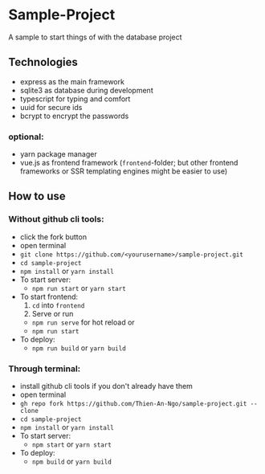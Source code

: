 # Sample-Project
A sample to start things of with the database project

## Technologies
- express as the main framework
- sqlite3 as database during development
- typescript for typing and comfort
- uuid for secure ids
- bcrypt to encrypt the passwords

### optional:
- yarn package manager
- vue.js as frontend framework (`frontend`-folder; but other frontend frameworks or SSR templating engines might be easier to use) 


## How to use
### Without github cli tools:
- click the fork button
- open terminal
- `git clone https://github.com/<yourusername>/sample-project.git`
- `cd sample-project`
- `npm install` or `yarn install`
- To start server:
  - `npm run start` or `yarn start`
- To start frontend: 
  1. `cd` into `frontend`
  2. Serve or run 
    - `npm run serve` for hot reload or
    - `npm run start`
- To deploy:
  - `npm run build` or `yarn build`

### Through terminal:
- install github cli tools if you don't already have them
- open terminal
- `gh repo fork https://github.com/Thien-An-Ngo/sample-project.git --clone`
- `cd sample-project`
- `npm install` or `yarn install`
- To start server:
  - `npm start` or `yarn start`
- To deploy:
  - `npm build` or `yarn build`
